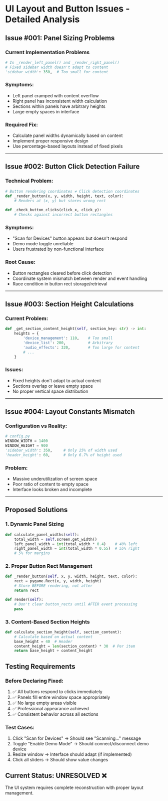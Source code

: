 # UI Layout and Button Issues - Detailed Analysis

## Issue #001: Panel Sizing Problems

### Current Implementation Problems
```python
# In _render_left_panel() and _render_right_panel()
# Fixed sidebar width doesn't adapt to content
'sidebar_width': 350,  # Too small for content
```

### Symptoms:
- Left panel cramped with content overflow
- Right panel has inconsistent width calculation
- Sections within panels have arbitrary heights
- Large empty spaces in interface

### Required Fix:
- Calculate panel widths dynamically based on content
- Implement proper responsive design
- Use percentage-based layouts instead of fixed pixels

---

## Issue #002: Button Click Detection Failure

### Technical Problem:
```python
# Button rendering coordinates ≠ Click detection coordinates
def _render_button(x, y, width, height, text, color):
    # Renders at (x, y) but stores wrong rect
    
def _check_button_clicks(click_x, click_y):
    # Checks against incorrect button rectangles
```

### Symptoms:
- "Scan for Devices" button appears but doesn't respond
- Demo mode toggle unreliable
- Users frustrated by non-functional interface

### Root Cause:
- Button rectangles cleared before click detection
- Coordinate system mismatch between render and event handling
- Race condition in button rect storage/retrieval

---

## Issue #003: Section Height Calculations

### Current Problem:
```python
def _get_section_content_height(self, section_key: str) -> int:
    heights = {
        'device_management': 110,    # Too small
        'device_list': 200,          # Arbitrary
        'audio_effects': 320,        # Too large for content
        # ...
    }
```

### Issues:
- Fixed heights don't adapt to actual content
- Sections overlap or leave empty space
- No proper vertical space distribution

---

## Issue #004: Layout Constants Mismatch

### Configuration vs Reality:
```python
# config.py
WINDOW_WIDTH = 1400
WINDOW_HEIGHT = 900
'sidebar_width': 350,     # Only 25% of width used
'header_height': 60,      # Only 6.7% of height used
```

### Problem:
- Massive underutilization of screen space
- Poor ratio of content to empty space
- Interface looks broken and incomplete

---

## Proposed Solutions

### 1. Dynamic Panel Sizing
```python
def calculate_panel_widths(self):
    total_width = self.screen.get_width()
    left_panel_width = int(total_width * 0.4)    # 40% left
    right_panel_width = int(total_width * 0.55)  # 55% right
    # 5% for margins
```

### 2. Proper Button Rect Management
```python
def _render_button(self, x, y, width, height, text, color):
    rect = pygame.Rect(x, y, width, height)
    # Store BEFORE rendering, not after
    return rect

def render(self):
    # Don't clear button_rects until AFTER event processing
    pass
```

### 3. Content-Based Section Heights
```python
def calculate_section_height(self, section_content):
    # Calculate based on actual content
    base_height = 40  # Header
    content_height = len(section_content) * 30  # Per item
    return base_height + content_height
```

## Testing Requirements

### Before Declaring Fixed:
1. ✅ All buttons respond to clicks immediately
2. ✅ Panels fill entire window space appropriately  
3. ✅ No large empty areas visible
4. ✅ Professional appearance achieved
5. ✅ Consistent behavior across all sections

### Test Cases:
1. Click "Scan for Devices" → Should see "Scanning..." message
2. Toggle "Enable Demo Mode" → Should connect/disconnect demo device
3. Resize window → Interface should adapt (if implemented)
4. Click all sliders → Should show value changes

## Current Status: **UNRESOLVED** ❌

The UI system requires complete reconstruction with proper layout management.
